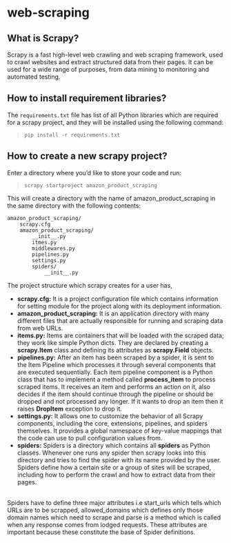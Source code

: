 # web-scraping
## What is Scrapy?
Scrapy is a fast high-level web crawling and web scraping framework, used to crawl websites and extract structured data from their pages. It can be used for a wide range of purposes, from data mining to monitoring and automated testing.
## How to install requirement libraries?
The `requirements.txt` file has list of all Python libraries which are required for a scrapy project, and they will be installed using the following command:<br/>
> `pip install -r requirements.txt` 
## How to create a new scrapy project?
Enter a directory where you’d like to store your code and run:
> `scrapy startproject amazon_product_scraping`

This will create a directory with the name of amazon_product_scraping in the same directory with the following contents:
```
amazon_product_scraping/
    scrapy.cfg
    amazon_product_scraping/
        __init__.py
        itmes.py
        middlewares.py
        pipelines.py
        settings.py
        spiders/
            __init__.py
```
The project structure which scrapy creates for a user has,
* **scrapy.cfg:** It is a project configuration file which contains information for setting module for the project along with its deployment information.
* **amazon_product_scraping:** It is an application directory with many different files that are actually responsible for running and scraping data from web URLs.
* **items.py:** Items are containers that will be loaded with the scraped data; they work like simple Python dicts. They are declared by creating a **scrapy.Item** class and defining its attributes as **scrapy.Field** objects.
* **pipelines.py:** After an item has been scraped by a spider, it is sent to the Item Pipeline which processes it through several components that are executed sequentially. Each item pipeline component is a Python class that has to implement a method called **process_item** to process scraped items. It receives an item and performs an action on it, also decides if the item should continue through the pipeline or should be dropped and not processed any longer. If it wants to drop an item then it raises **DropItem** exception to drop it.
* **settings.py:** It allows one to customize the behavior of all Scrapy components, including the core, extensions, pipelines, and spiders themselves. It provides a global namespace of key-value mappings that the code can use to pull configuration values from.
* **spiders:**  Spiders is a directory which contains all **spiders** as Python classes. Whenever one runs any spider then scrapy looks into this directory and tries to find the spider with its name provided by the user. Spiders define how a certain site or a group of sites will be scraped, including how to perform the crawl and how to extract data from their pages. <br/>
<br/>
Spiders have to define three major attributes i.e start_urls which tells which URLs are to be scrapped, allowed_domains which defines only those domain names which need to scrape and parse is a method which is called when any response comes from lodged requests. These attributes are important because these constitute the base of Spider definitions.
